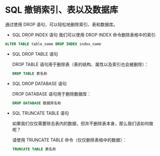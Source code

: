 # SQL 撤销索引、表以及数据库
通过使用 DROP 语句，可以轻松地删除索引、表和数据库。

- SQL DROP INDEX 语句
 我们可以使用 DROP INDEX 命令删除表格中的索引

 ```sql 
 ALTER TABLE table_name DROP INDEX index_name
 ```

- SQL DROP TABLE 语句
	
	DROP TABLE 语句用于删除表（表的结构、属性以及索引也会被删除）：
	
	```sql
	DROP TABLE 表名称
	```

- SQL DROP DATABASE 语句

	DROP DATABASE 语句用于删除数据库：

	```sql
	DROP DATABASE 数据库名称
	```

- SQL TRUNCATE TABLE 语句
	
	如果我们仅仅需要除去表内的数据，但并不删除表本身，那么我们该如何做呢？
	
	请使用 TRUNCATE TABLE 命令（仅仅删除表格中的数据）：

	```sql
	TRUNCATE TABLE 表名称
	```